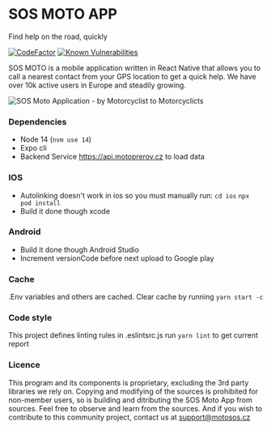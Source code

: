 # SOS MOTO APP #

Find help on the road, quickly

[![CodeFactor](https://www.codefactor.io/repository/github/marakoss/sos-moto-app/badge/master)](https://www.codefactor.io/repository/github/marakoss/sos-moto-app/overview/master)
[![Known Vulnerabilities](https://snyk.io/test/github/marakoss/sos-moto-app/badge.svg)](https://snyk.io/test/github/marakoss/sos-moto-app/)

SOS MOTO is a mobile application written in React Native that allows you to call a nearest contact from your GPS location to get a quick help. We have over 10k active users in Europe and steadily growing.

![SOS Moto Application - by Motorcyclist to Motorcyclicts](media/sosmoto-app-overview.png)


### Dependencies ###

* Node 14 (`nvm use 14`)
* Expo cli
* Backend Service https://api.motoprerov.cz to load data

### IOS ###
- Autolinking doesn't work in ios so you must manually run:
```cd ios```
```npx pod install```
- Build it done though xcode

### Android ###
- Build it done though Android Studio
- Increment versionCode before next upload to Google play

### Cache ###
.Env variables and others are cached. Clear cache by running
```yarn start -c```


### Code style ###
This project defines linting rules in .eslintsrc.js
run ```yarn lint``` to get current report

### Licence ###
This program and its components is proprietary, excluding the 3rd party libraries we rely on. Copying and modifying of the sources is prohibited for non-member users, so is building and ditributing the SOS Moto App from sources. Feel free to observe and learn from the sources. And if you wish to contribute to this community project, contact us at support@motosos.cz